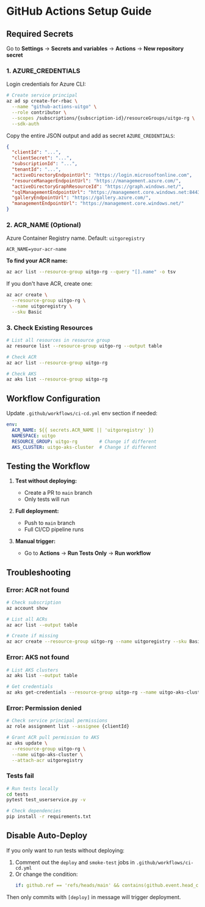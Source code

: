 # GitHub Actions Setup Guide

## Required Secrets

Go to **Settings** → **Secrets and variables** → **Actions** → **New repository secret**

### 1. AZURE_CREDENTIALS

Login credentials for Azure CLI:

```bash
# Create service principal
az ad sp create-for-rbac \
  --name "github-actions-uitgo" \
  --role contributor \
  --scopes /subscriptions/{subscription-id}/resourceGroups/uitgo-rg \
  --sdk-auth
```

Copy the entire JSON output and add as secret `AZURE_CREDENTIALS`:

```json
{
  "clientId": "...",
  "clientSecret": "...",
  "subscriptionId": "...",
  "tenantId": "...",
  "activeDirectoryEndpointUrl": "https://login.microsoftonline.com",
  "resourceManagerEndpointUrl": "https://management.azure.com/",
  "activeDirectoryGraphResourceId": "https://graph.windows.net/",
  "sqlManagementEndpointUrl": "https://management.core.windows.net:8443/",
  "galleryEndpointUrl": "https://gallery.azure.com/",
  "managementEndpointUrl": "https://management.core.windows.net/"
}
```

### 2. ACR_NAME (Optional)

Azure Container Registry name. Default: `uitgoregistry`

```
ACR_NAME=your-acr-name
```

**To find your ACR name:**
```bash
az acr list --resource-group uitgo-rg --query "[].name" -o tsv
```

If you don't have ACR, create one:
```bash
az acr create \
  --resource-group uitgo-rg \
  --name uitgoregistry \
  --sku Basic
```

### 3. Check Existing Resources

```bash
# List all resources in resource group
az resource list --resource-group uitgo-rg --output table

# Check ACR
az acr list --resource-group uitgo-rg

# Check AKS
az aks list --resource-group uitgo-rg
```

## Workflow Configuration

Update `.github/workflows/ci-cd.yml` env section if needed:

```yaml
env:
  ACR_NAME: ${{ secrets.ACR_NAME || 'uitgoregistry' }}
  NAMESPACE: uitgo
  RESOURCE_GROUP: uitgo-rg        # Change if different
  AKS_CLUSTER: uitgo-aks-cluster  # Change if different
```

## Testing the Workflow

1. **Test without deploying:**
   - Create a PR to `main` branch
   - Only tests will run

2. **Full deployment:**
   - Push to `main` branch
   - Full CI/CD pipeline runs

3. **Manual trigger:**
   - Go to **Actions** → **Run Tests Only** → **Run workflow**

## Troubleshooting

### Error: ACR not found
```bash
# Check subscription
az account show

# List all ACRs
az acr list --output table

# Create if missing
az acr create --resource-group uitgo-rg --name uitgoregistry --sku Basic
```

### Error: AKS not found
```bash
# List AKS clusters
az aks list --output table

# Get credentials
az aks get-credentials --resource-group uitgo-rg --name uitgo-aks-cluster
```

### Error: Permission denied
```bash
# Check service principal permissions
az role assignment list --assignee {clientId}

# Grant ACR pull permission to AKS
az aks update \
  --resource-group uitgo-rg \
  --name uitgo-aks-cluster \
  --attach-acr uitgoregistry
```

### Tests fail
```bash
# Run tests locally
cd tests
pytest test_userservice.py -v

# Check dependencies
pip install -r requirements.txt
```

## Disable Auto-Deploy

If you only want to run tests without deploying:

1. Comment out the `deploy` and `smoke-test` jobs in `.github/workflows/ci-cd.yml`
2. Or change the condition:
   ```yaml
   if: github.ref == 'refs/heads/main' && contains(github.event.head_commit.message, '[deploy]')
   ```

Then only commits with `[deploy]` in message will trigger deployment.
